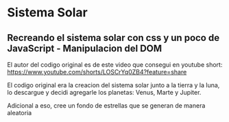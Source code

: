 # Sistema Solar

## Recreando el sistema solar con css y un poco de JavaScript - Manipulacion del DOM

El autor del codigo original es de este video que consegui en youtube short: https://www.youtube.com/shorts/LOSCrYq0ZB4?feature=share

El codigo original era la creacion del sistema solar junto a la tierra y la luna, lo descargue y decidi agregarle los planetas: Venus, Marte y Jupiter.

Adicional a eso, cree un fondo de estrellas que se generan de manera aleatoria
